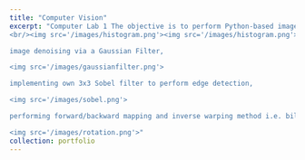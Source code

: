 ```yaml
---
title: "Computer Vision"
excerpt: "Computer Lab 1 The objective is to perform Python-based image processing operations, image analysis and image filtering.Image Processing operations include converting the colour image into grayscale channels, computing the histograms for the grayscale images, applying the histogram equalisation to the grayscale images,
<br/><img src='/images/histogram.png'><img src='/images/histogram.png'>

image denoising via a Gaussian Filter,

<img src='/images/gaussianfilter.png'>

implementing own 3x3 Sobel filter to perform edge detection,

<img src='/images/sobel.png'>

performing forward/backward mapping and inverse warping method i.e. bilinear interpolation to rotate images.

<img src='/images/rotation.png'>"
collection: portfolio
---
```



